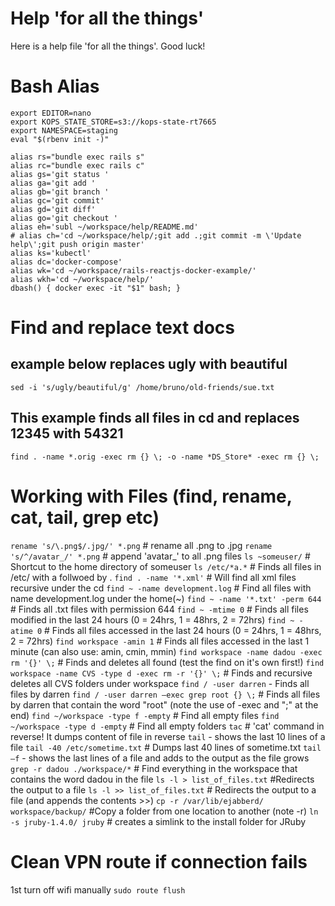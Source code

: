 # Help 'for all the things'

Here is a help file 'for all the things'. Good luck!
# Bash Alias

```
export EDITOR=nano
export KOPS_STATE_STORE=s3://kops-state-rt7665
export NAMESPACE=staging
eval "$(rbenv init -)"

alias rs="bundle exec rails s"
alias rc="bundle exec rails c"
alias gs='git status '
alias ga='git add '
alias gb='git branch '
alias gc='git commit'
alias gd='git diff'
alias go='git checkout '
alias eh='subl ~/workspace/help/README.md'
# alias ch='cd ~/workspace/help/;git add .;git commit -m \'Update help\';git push origin master'
alias ks='kubectl'
alias dc='docker-compose'
alias wk='cd ~/workspace/rails-reactjs-docker-example/'
alias wkh='cd ~/workspace/help/'
dbash() { docker exec -it "$1" bash; }
```

# Find and replace text docs
## example below replaces ugly with beautiful
`sed -i 's/ugly/beautiful/g' /home/bruno/old-friends/sue.txt`

## This example finds all files in cd and replaces 12345 with 54321
`find . -name *.orig -exec rm {} \; -o -name *DS_Store* -exec rm {} \;`

# Working with Files (find, rename, cat, tail, grep etc)
`rename 's/\.png$/.jpg/' *.png`	 # rename all .png to .jpg
`rename 's/^/avatar_/' *.png`		# append 'avatar_' to all .png files
`ls ~someuser/`	# Shortcut to the home directory of someuser
`ls /etc/*a.*` 	# Finds all files in /etc/ with a follwoed by .
`find . -name '*.xml'` 	# Will find all xml files recursive under the cd
`find ~ -name development.log` 		# Find all files with name development.log under the home(~)
`find ~ -name '*.txt' -perm 644`		# Finds all .txt files with permission 644
`find ~ -mtime 0`						# Finds all files modified in the last 24 hours (0 = 24hrs, 1 = 48hrs, 2 = 72hrs)
`find ~ -atime 0`						# Finds all files accessed in the last 24 hours (0 = 24hrs, 1 = 48hrs, 2 = 72hrs)
`find workspace -amin 1`				# Finds all files accessed in the last 1 minute (can also use: amin, cmin, mmin)
`find workspace -name dadou -exec rm '{}' \;`	# Finds and deletes all found (test the find on it's own first!)
`find workspace -name CVS -type d -exec rm -r '{}' \;`	# Finds and recursive deletes all CVS folders under workspace
`find / -user darren`			- Finds all files by darren
`find / -user darren –exec grep root {} \;` # Finds all files by darren that contain the word "root" (note the use of -exec and "\;" at the end)
`find ~/workspace -type f -empty` # Find all empty files
`find ~/workspace -type d -empty` # Find all empty folders
`tac` 	# 'cat' command in reverse! It dumps content of file in reverse
`tail` 	- shows the last 10 lines of a file
`tail -40 /etc/sometime.txt`	# Dumps last 40 lines of sometime.txt
`tail –f`	- shows the last lines of a file and adds to the output as the file grows
`grep -r dadou ./workspace/*`  # Find everything in the workspace that contains the word dadou in the file 
`ls -l > list_of_files.txt` #Redirects the output to a file
`ls -l >> list_of_files.txt` # Redirects the output to a file (and appends the contents >>)
`cp -r /var/lib/ejabberd/ workspace/backup/` 	#Copy a folder from one location to another (note -r)
`ln -s jruby-1.4.0/ jruby` # creates a simlink to the install folder for JRuby

# Clean VPN route if connection fails
1st turn off wifi manually
`sudo route flush`